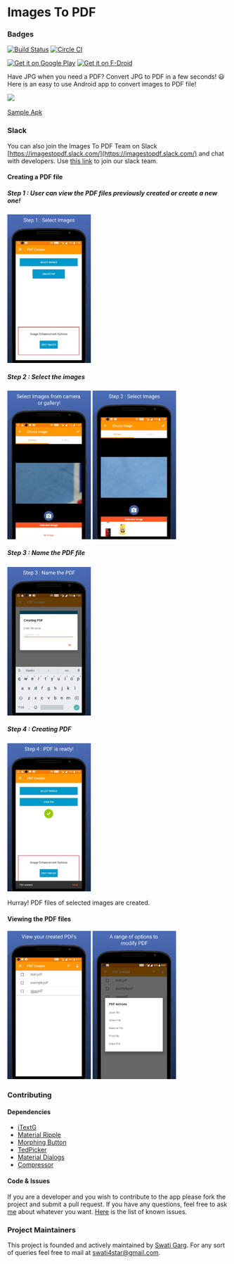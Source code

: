 # Images To PDF

### Badges
[![Build Status](https://travis-ci.org/Swati4star/Images-to-PDF.svg?branch=master)](https://travis-ci.org/Swati4star/Images-to-PDF) [![Circle CI](https://circleci.com/gh/Swati4star/Images-to-PDF.svg?style=svg)](https://circleci.com/gh/Swati4star/Images-to-PDF)

<a href="https://play.google.com/store/apps/details?id=swati4star.createpdf"><img alt="Get it on Google Play" src="https://play.google.com/intl/en_us/badges/images/generic/en-play-badge.png" height=80px/></a> [<img src="https://f-droid.org/badge/get-it-on.png" alt="Get it on F-Droid" height="80">](https://f-droid.org/app/swati4star.createpdf) 


Have JPG when you need a PDF? Convert JPG to PDF in a few seconds! :smiley:  
Here is an easy to use Android app to convert images to PDF file!

<img src="/screenshots/image_to_pdf.gif"  width="300px">

[Sample Apk](https://dl.dropboxusercontent.com/s/ugpju98f0y2t947/app-debug.apk)

### Slack
You can also join the Images To PDF Team on Slack [https://imagestopdf.slack.com/](https://imagestopdf.slack.com/) and chat with developers. Use [this link](https://join.slack.com/t/imagestopdf/shared_invite/enQtMzY3NzkyODY2ODM5LTU2YTk3ZWExMmE0OTJjZGU3ODM1MGM4NzQ2OGNmNjhjYzYzYTBmMzdkNTkxZGY0NGYwZDI3MWQ1NDY5NzA3Yzk) to join our slack team.

#### Creating a PDF file

##### Step 1 : User can view the PDF files previously created or create a new one! 
<img src="/screenshots/options.jpg" width="190px">


##### Step 2 : Select the images
<img src="/screenshots/select.jpg" width="190px"> <img src="/screenshots/selecting2.jpg" width="190px">


##### Step 3 : Name the PDF file
<img src="/screenshots/name.jpg" width="190px">


##### Step 4 : Creating PDF
<img src="/screenshots/done.jpg" width="190px">


Hurray! PDF files of selected images are created.


#### Viewing the PDF files

<img src="/screenshots/list.jpg" width="190px"> <img src="/screenshots/pdf_options.jpg" width="190px">

### Contributing

#### Dependencies
+ [iTextG](http://developers.itextpdf.com/itextg-android)
+ [Material Ripple](https://github.com/balysv/material-ripple)
+ [Morphing Button](https://github.com/dmytrodanylyk/android-morphing-button)
+ [TedPicker](https://github.com/ParkSangGwon/TedPicker)
+ [Material Dialogs](https://github.com/afollestad/material-dialogs)
+ [Compressor](https://github.com/zetbaitsu/Compressor)

#### Code & Issues
If you are a developer and you wish to contribute to the app please fork the project
and submit a pull request.
If you have any questions, feel free to ask [me](mailto:swati4star@gmail.com) about whatever you want.
[Here](https://github.com/Swati4star/Images-to-PDF/issues) is the list of known issues.

### Project Maintainers
This project is founded and actively maintained by [Swati Garg](https://github.com/Swati4star/). For any sort of queries feel free to mail at swati4star@gmail.com.
